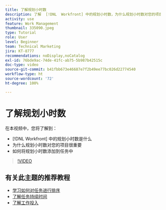 ```yaml
---
title: 了解规划小时数
description: 了解  [!DNL  Workfront] 中的规划小时数，为什么规划小时数对您的项目很重要，以及如何将规划小时数添加到任务中。
activity: use
feature: Work Management
thumbnail: 335090.jpeg
type: Tutorial
role: User
level: Beginner
team: Technical Marketing
jira: KT-8777
recommendations: noDisplay,noCatalog
exl-id: 76bde9ac-74de-41fc-ab75-5b987b42515c
doc-type: video
source-git-commit: b41fbb673e46687e7f2b49ee77bc026d22774540
workflow-type: ht
source-wordcount: '72'
ht-degree: 100%

---
```


# 了解规划小时数

在本视频中，您将了解到：

* [!DNL  Workfront] 中的规划小时数是什么
* 为什么规划小时数对您的项目很重要
* 如何将规划小时数添加到任务中

>[!VIDEO](https://video.tv.adobe.com/v/335090/?quality=12&learn=on)


<!---
learn more urls:
Overview of task duration and duration type
Planned hours overview
--->

## 有关此主题的推荐教程

* [学习如何对任务进行排序](https://experienceleague.adobe.com/zh-hans/docs/workfront-learn/tutorials-workfront/manage-work/tasks/learn-to-sequence-tasks)
* [了解任务持续时间](https://experienceleague.adobe.com/zh-hans/docs/workfront-learn/tutorials-workfront/manage-work/tasks/understand-task-durations)
* [了解工作投入](https://experienceleague.adobe.com/zh-hans/docs/workfront-learn/tutorials-workfront/manage-work/tasks/understand-work-effort)

